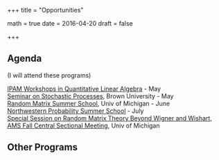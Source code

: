 +++
title = "Opportunities"

math = true
date = 2016-04-20
draft = false

+++

## Agenda
(I will attend these programs)

[IPAM Workshops in Quantitative Linear Algebra](http://www.ipam.ucla.edu/programs/long-programs/quantitative-linear-algebra/) - May\
[Seminar on Stochastic Processes](http://depts.washington.edu/ssproc/ssp_nextssp.php), Brown University - May  
[Random Matrix Summer School](http://web.eecs.umich.edu/~rajnrao/rmtschool/), Univ of Michigan - June  
[Northwestern Probability Summer School](http://www.math.northwestern.edu/~auffing/SNAP/index.html) - July  
[Special Session on Random Matrix Theory Beyond Wigner and Wishart, AMS Fall Central Sectional Meeting](http://www.ams.org/meetings/sectional/2259_program_ss2.html), Univ of Michigan  

## Other Programs
